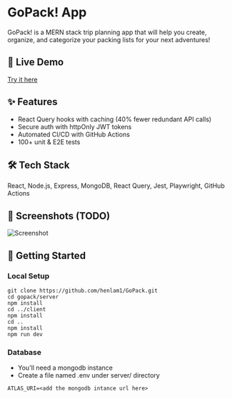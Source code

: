 # GoPack! App
GoPack! is a MERN stack trip planning app that will help you create, organize, and categorize your packing lists for your next adventures!

## 🚀 Live Demo
[Try it here](https://gopack-client.onrender.com)

## ✨ Features
- React Query hooks with caching (40% fewer redundant API calls)
- Secure auth with httpOnly JWT tokens
- Automated CI/CD with GitHub Actions
- 100+ unit & E2E tests

## 🛠️ Tech Stack
React, Node.js, Express, MongoDB, React Query, Jest, Playwright, GitHub Actions

## 📸 Screenshots (TODO)
![Screenshot](demo.png)


## 🏃 Getting Started
### Local Setup
```
git clone https://github.com/henlam1/GoPack.git
cd gopack/server
npm install
cd ../client
npm install
cd ..
npm install
npm run dev
```
### Database
- You'll need a mongodb instance
- Create a file named .env under server/  directory 
```
ATLAS_URI=<add the mongodb intance url here>
```
